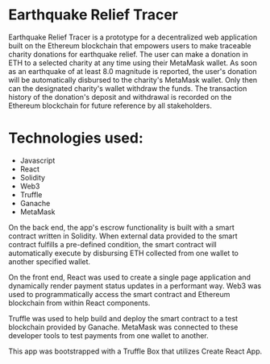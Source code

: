 # Earthquake Relief Tracer

Earthquake Relief Tracer is a prototype for a decentralized web application built on the Ethereum blockchain that empowers users to make traceable charity donations for earthquake relief. The user can make a donation in ETH to a selected charity at any time using their MetaMask wallet. As soon as an earthquake of at least 8.0 magnitude is reported, the user's donation will be automatically disbursed to the charity's MetaMask wallet. Only then can the designated charity's wallet withdraw the funds. The transaction history of the donation's deposit and withdrawal is recorded on the Ethereum blockchain for future reference by all stakeholders.

# Technologies used:
- Javascript
- React
- Solidity
- Web3
- Truffle
- Ganache
- MetaMask

On the back end, the app's escrow functionality is built with a smart contract written in Solidity. When external data provided to the smart contract fulfills a pre-defined condition, the smart contract will automatically execute by disbursing ETH collected from one wallet to another specified wallet.

On the front end, React was used to create a single page application and dynamically render payment status updates in a performant way. Web3 was used to programmatically access the smart contract and Ethereum blockchain from within React components.

Truffle was used to help build and deploy the smart contract to a test blockchain provided by Ganache. MetaMask was connected to these developer tools to test payments from one wallet to another.

This app was bootstrapped with a Truffle Box that utilizes Create React App.
